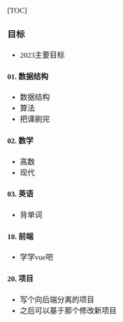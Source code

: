 <span  style="font-family: Simsun,serif; font-size: 17px; ">

[TOC]

### 目标

- 2023主要目标

#### 01. 数据结构

- 数据结构
- 算法
- 把课刷完

#### 02. 数学

- 高数
- 现代

#### 03. 英语

- 背单词

#### 10. 前端

- 学学vue吧

#### 20. 项目

- 写个向后端分离的项目
- 之后可以基于那个修改新项目

</span>